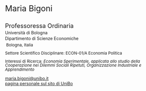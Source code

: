 <span class="indented" style="font-size: 20pt; color: var(--global-theme-color); display: block; line-height: 1; margin-bottom: 26pt;"> Maria Bigoni </span>
  
<span class="indented" style="font-size: 15pt; display: block; line-height: 1; margin-bottom: 4pt;"> Professoressa Ordinaria </span>
<span class="indented" style="display: block; line-height: 1; margin-bottom: 4pt;"> Università di Bologna </span>
<span class="indented" style="display: block; line-height: 1; margin-bottom: 6pt;"> Dipartimento di Scienze Economiche </span>
<span class="indented" style="font-size: 10pt; display: block; ; line-height: 1; margin-bottom: 10pt;"> <i class="fa-solid fa-location-dot"></i> &nbsp;Bologna, Italia</span>
<span class="indented" style="font-size: 10pt; display: block; line-height: 1; margin-bottom: 4pt;"> Settore Scientifico Disciplinare: ECON-01/A Economia Politica </span>

<span class="indented" style="font-size: 10pt; display: block; line-height: 1; margin-bottom: 4pt;"> Interessi di Ricerca: <i> Economia Sperimentale, applicata allo studio della Cooperazione nei Dilemmi Sociali Ripetuti, Organizzazione Industriale e Apprendimento</i></span>

<div class="icon-link indented">
  <i class="fa-solid fa-envelope fa-fw"></i>
  <a href="mailto:maria.bigoni@unibo.it">maria.bigoni@unibo.it</a>
</div>

<div class="icon-link indented">
  <i class="fa-solid fa-building-columns fa-fw"></i>
  <a href="https://www.unibo.it/sitoweb/maria.bigoni/">pagina personale sul sito di UniBo</a>
</div>
